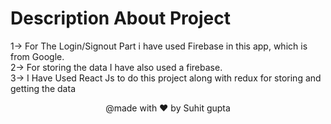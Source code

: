 # Description About Project

1-> For The Login/Signout Part i have used Firebase in this app, which is from Google.
<br/>
2-> For storing the data I have also used a firebase.
<br/>
3-> I Have Used React Js to do this project along with redux for storing and getting the data
<br/>

<p align="center">@made with ❤️ by Suhit gupta</p>
